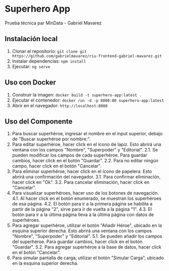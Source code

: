 # Superhero App

Prueba técnica par MinData - Gabriel Mavarez

## Instalación local

1. Clonar el repositorio: `git clone git https://github.com/gabrielmavarez/riu-frontend-gabriel-mavarez.git`
2. Instalar dependencias: `npm install`
3. Ejecutar: `ng serve`

## Uso con Docker

1. Construir la imagen: `docker build -t superhero-app:latest .`
2. Ejecutar el contenedor: `docker run -d -p 8080:80 superhero-app:latest`
3. Abrir en el navegador: `http://localhost:8080`

## Uso del Componente

1. Para buscar superhéroe, ingresar el nombre en el input superior, debajo de "Buscar superhéroe por nombre:".
2. Para editar superhéroe, hacer click en el ícono de lapiz. Esto abrirá una ventana con los campos "Nombre", "Superpoder" y "Editorial".
    2.1. Se pueden modificar los campos de cada superhéroe. Para guardar cambios, hacer click en el botón "Guardar".
    2.2. Para no editar ningún campo, hacer click en el botón "Cancelar".
3. Para eliminar superhéroe, hacer click en el ícono de papelera. Esto abrirá una confirmación del navegador.
    3.1. Para confirmar eliminación, hacer click en "Ok".
    3.2. Para cancelar eliminación, hacer click en "Cancelar".
4. Para visualizar superhéroes, hacer uso de los botones de navegación.
    4.1. Al hacer click en el botón enumerado, se muestran los superhéroes de esa página.
    4.2. El botón para ir a la primera página se habilita a partir de la página "2", sirve para ir de vuelta a la página "1".
    4.3. El botón para ir a la última página lleva a la última página con datos de superhéroes.
5. Para agregar superhéroe, utilizar el botón "Añadir Héroe", ubicado en la esquina superior derecha. Esto abrirá una ventana con los campos "Nombre", "Superpoder" y "Editorial".
    5.1. Se pueden añadir los campos del superhéroe. Para guardar cambios, hacer click en el botón "Guardar".
    5.2. Para agregar superhéroe a la base de datos, hacer click en el botón "Cancelar".
6. Para simular pantalla de carga, utilizar el botón "Simular Carga", ubicado en la esquina superior derecha.